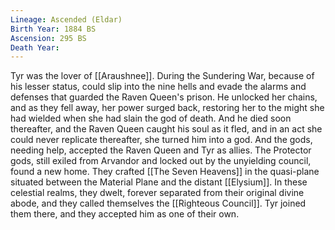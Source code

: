 ```yaml
---
Lineage: Ascended (Eldar)
Birth Year: 1884 BS
Ascension: 295 BS
Death Year:
---
```


Tyr was the lover of [[Araushnee]]. During the Sundering War, because of his lesser status, could slip into the nine hells and evade the alarms and defenses that guarded the Raven Queen's prison. He unlocked her chains, and as they fell away, her power surged back, restoring her to the might she had wielded when she had slain the god of death. And he died soon thereafter, and the Raven Queen caught his soul as it fled, and in an act she could never replicate thereafter, she turned him into a god.
And the gods, needing help, accepted the Raven Queen and Tyr as allies.
The Protector gods, still exiled from Arvandor and locked out by the unyielding council, found a new home. They crafted [[The Seven Heavens]] in the quasi-plane situated between the Material Plane and the distant [[Elysium]]. In these celestial realms, they dwelt, forever separated from their original divine abode, and they called themselves the [[Righteous Council]]. Tyr joined them there, and they accepted him as one of their own.
